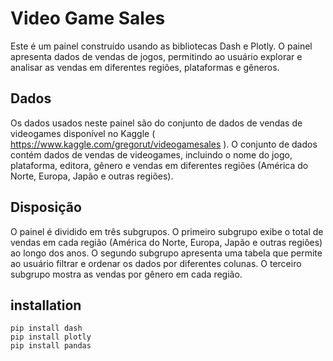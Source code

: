 # Video Game Sales

Este é um painel construído usando as bibliotecas Dash e Plotly. O painel apresenta dados de vendas de jogos, permitindo ao usuário explorar e analisar as vendas em diferentes regiões, plataformas e gêneros.

## Dados
Os dados usados ​​neste painel são do conjunto de dados de vendas de videogames disponível no Kaggle ( https://www.kaggle.com/gregorut/videogamesales ). O conjunto de dados contém dados de vendas de videogames, incluindo o nome do jogo, plataforma, editora, gênero e vendas em diferentes regiões (América do Norte, Europa, Japão e outras regiões).

## Disposição
O painel é dividido em três subgrupos. O primeiro subgrupo exibe o total de vendas em cada região (América do Norte, Europa, Japão e outras regiões) ao longo dos anos. O segundo subgrupo apresenta uma tabela que permite ao usuário filtrar e ordenar os dados por diferentes colunas. O terceiro subgrupo mostra as vendas por gênero em cada região.

## installation 

```
pip install dash
pip install plotly
pip install pandas 
```

